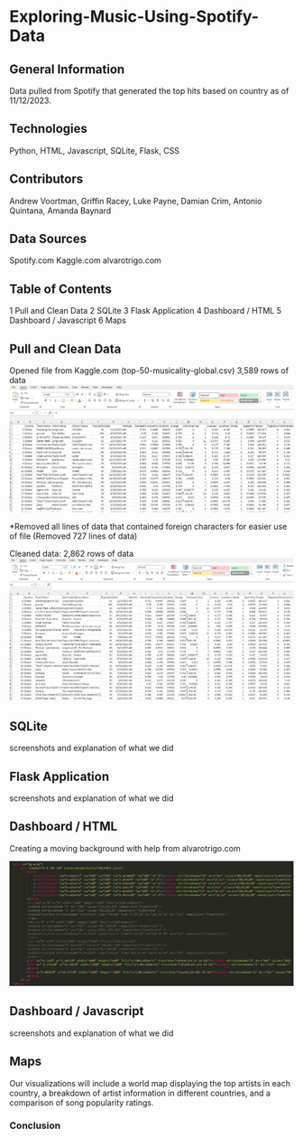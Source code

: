 # Exploring-Music-Using-Spotify-Data

## General Information ##
Data pulled from Spotify that generated the top hits based on country as of 11/12/2023. 

## Technologies ##
Python, HTML, Javascript, SQLite, Flask, CSS

## Contributors ##
Andrew Voortman, Griffin Racey, Luke Payne, Damian Crim, Antonio Quintana, Amanda Baynard

## Data Sources ##
Spotify.com
Kaggle.com
alvarotrigo.com

## Table of Contents ##
1 Pull and Clean Data 
2 SQLite
3 Flask Application
4 Dashboard / HTML
5 Dashboard / Javascript
6 Maps

## Pull and Clean Data ##
Opened file from Kaggle.com (top-50-musicality-global.csv)
3,589 rows of data
![Alt text](image.png)

*Removed all lines of data that contained foreign characters for easier use of file 
(Removed 727 lines of data)


Cleaned data:
2,862 rows of data
![Alt text](image-1.png)

## SQLite ##
screenshots and explanation of what we did



## Flask Application ##
screenshots and explanation of what we did



## Dashboard / HTML ##
Creating a moving background with help from alvarotrigo.com

![Alt text](image-2.png)



## Dashboard / Javascript ##
screenshots and explanation of what we did



## Maps ##
Our visualizations will include a world map displaying the top artists in each country, a breakdown of artist information in different countries, and a comparison of song popularity ratings. 


### Conclusion ###



